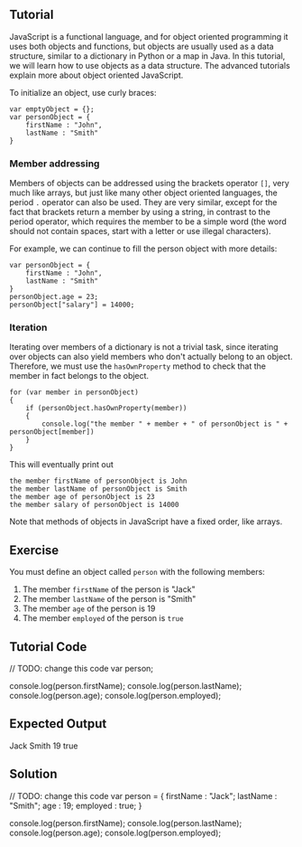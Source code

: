 Tutorial
--------

JavaScript is a functional language, and for object oriented programming it uses both objects and functions, but objects are usually used as a data structure, similar to a dictionary in Python or a map in Java. In this tutorial, we will learn how to use objects as a data structure. The advanced tutorials explain more about object oriented JavaScript.

To initialize an object, use curly braces:

    var emptyObject = {};
    var personObject = {
        firstName : "John",
        lastName : "Smith"
    }

### Member addressing

Members of objects can be addressed using the brackets operator `[]`, very much like arrays, but just like many
other object oriented languages, the period `.` operator can also be used. They are very similar, except for
the fact that brackets return a member by using a string, in contrast to the period operator,
which requires the member to be a simple word (the word should not contain spaces,
start with a letter or use illegal characters).

For example, we can continue to fill the person object with more details:

    var personObject = {
        firstName : "John",
        lastName : "Smith"
    }
    personObject.age = 23;
    personObject["salary"] = 14000;

### Iteration

Iterating over members of a dictionary is not a trivial task, since iterating over objects can also yield members who don't actually belong to an object. Therefore, we must use the `hasOwnProperty` method to check that the member in fact belongs to the object.

    for (var member in personObject)
    {
        if (personObject.hasOwnProperty(member))
        {
            console.log("the member " + member + " of personObject is " + personObject[member])
        }
    }

This will eventually print out

    the member firstName of personObject is John
    the member lastName of personObject is Smith
    the member age of personObject is 23
    the member salary of personObject is 14000

Note that methods of objects in JavaScript have a fixed order, like arrays.

Exercise
--------

You must define an object called `person` with the following members:

1. The member `firstName` of the person is "Jack"
2. The member `lastName` of the person is "Smith"
3. The member `age` of the person is 19
4. The member `employed` of the person is `true`

Tutorial Code
-------------

// TODO: change this code
var person;

console.log(person.firstName);
console.log(person.lastName);
console.log(person.age);
console.log(person.employed);

Expected Output
---------------

Jack
Smith
19
true

Solution
--------

// TODO: change this code
var person = {
    firstName : "Jack";
    lastName : "Smith";
    age : 19;
    employed : true;
}

console.log(person.firstName);
console.log(person.lastName);
console.log(person.age);
console.log(person.employed);
